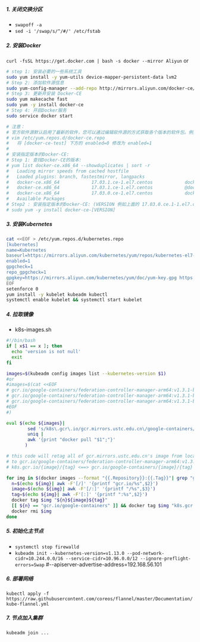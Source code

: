 ##### 1. 关闭交换分区
- `swapoff -a`
- `sed -i '/swap/s/^/#/' /etc/fstab`
##### 2. 安装Docker
`curl -fsSL https://get.docker.com | bash -s docker --mirror Aliyun` or 
``` bash
# step 1: 安装必要的一些系统工具
sudo yum install -y yum-utils device-mapper-persistent-data lvm2
# Step 2: 添加软件源信息
sudo yum-config-manager --add-repo http://mirrors.aliyun.com/docker-ce/linux/centos/docker-ce.repo
# Step 3: 更新并安装 Docker-CE
sudo yum makecache fast
sudo yum -y install docker-ce
# Step 4: 开启Docker服务
sudo service docker start

# 注意：
# 官方软件源默认启用了最新的软件，您可以通过编辑软件源的方式获取各个版本的软件包。例如官方并没有将测试版本的软件源置为可用，你可以通过以下方式开启。同理可以开启各种测试版本等。
# vim /etc/yum.repos.d/docker-ce.repo
#   将 [docker-ce-test] 下方的 enabled=0 修改为 enabled=1
#
# 安装指定版本的Docker-CE:
# Step 1: 查找Docker-CE的版本:
# yum list docker-ce.x86_64 --showduplicates | sort -r
#   Loading mirror speeds from cached hostfile
#   Loaded plugins: branch, fastestmirror, langpacks
#   docker-ce.x86_64            17.03.1.ce-1.el7.centos            docker-ce-stable
#   docker-ce.x86_64            17.03.1.ce-1.el7.centos            @docker-ce-stable
#   docker-ce.x86_64            17.03.0.ce-1.el7.centos            docker-ce-stable
#   Available Packages
# Step2 : 安装指定版本的Docker-CE: (VERSION 例如上面的 17.03.0.ce.1-1.el7.centos)
# sudo yum -y install docker-ce-[VERSION]
```
##### 3. 安装Kubernetes
``` bash
cat <<EOF > /etc/yum.repos.d/kubernetes.repo
[kubernetes]
name=Kubernetes
baseurl=https://mirrors.aliyun.com/kubernetes/yum/repos/kubernetes-el7-x86_64/
enabled=1
gpgcheck=1
repo_gpgcheck=1
gpgkey=https://mirrors.aliyun.com/kubernetes/yum/doc/yum-key.gpg https://mirrors.aliyun.com/kubernetes/yum/doc/rpm-package-key.gpg
EOF
setenforce 0
yum install -y kubelet kubeadm kubectl
systemctl enable kubelet && systemctl start kubelet
```
##### 4. 拉取镜像
- k8s-images.sh
``` bash
#!/bin/bash
if [ x$1 == x ]; then
  echo 'version is not null'
  exit
fi

images=$(kubeadm config images list --kubernetes-version $1)
#or
#images=$(cat <<EOF
# gcr.io/google-containers/federation-controller-manager-arm64:v1.3.1-beta.1
# gcr.io/google-containers/federation-controller-manager-arm64:v1.3.1-beta.1
# gcr.io/google-containers/federation-controller-manager-arm64:v1.3.1-beta.1
#EOF
#)

eval $(echo ${images}|
        sed 's/k8s\.gcr\.io/gcr.mirrors.ustc.edu.cn\/google-containers/g;s/gcr\.io/gcr.mirrors.ustc.edu.cn/g;s/ /\n/g;s/gcr.mirrors.ustc.edu.cn\./gcr.mirrors.ustc.edu.cn\//g' |
        uniq |
        awk '{print "docker pull "$1";"}'
       )

# this code will retag all of gcr.mirrors.ustc.edu.cn's image from local  e.g. gcr.mirrors.ustc.edu.cn/google-containers.federation-controller-manager-arm64:v1.3.1-beta.1
# to gcr.io/google-containers/federation-controller-manager-arm64:v1.3.1-beta.1
# k8s.gcr.io/{image}/{tag} <==> gcr.io/google-containers/{image}/{tag} <==> gcr.mirrors.ustc.edu.cn/google-containers.{image}/{tag}

for img in $(docker images --format "{{.Repository}}:{{.Tag}}"| grep "gcr.mirrors.ustc.edu.cn"); do
  n=$(echo ${img}| awk -F'[/]' '{printf "gcr.io/%s",$2}')
  image=$(echo ${img}| awk -F'[/:]' '{printf "/%s",$3}')
  tag=$(echo ${img}| awk -F'[:]' '{printf ":%s",$2}')
  docker tag $img "${n}${image}${tag}"
  [[ ${n} == "gcr.io/google-containers" ]] && docker tag $img "k8s.gcr.io${image}${tag}"
  docker rmi $img
done
```
##### 5. 初始化主节点
- `systemctl stop firewalld`
- `kubeadm init --kubernetes-version=v1.13.0 --pod-network-cidr=10.244.0.0/16 --service-cidr=10.96.0.0/12 --ignore-preflight-errors=Swap` #--apiserver-advertise-address=192.168.56.101
##### 6. 部署网络
`kubectl apply -f https://raw.githubusercontent.com/coreos/flannel/master/Documentation/kube-flannel.yml`
##### 7. 节点加入集群
`kubeadm join ...`
